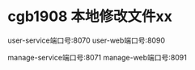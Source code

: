 # cgb1908 本地修改文件xx

user-service端口号:8070
user-web端口号:8090

manage-service端口号:8071
manage-web端口号:8091